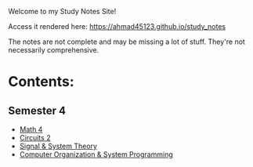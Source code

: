 Welcome to my Study Notes Site!

Access it rendered here: https://ahmad45123.github.io/study_notes

The notes are not complete and may be missing a lot of stuff. They're not necessarily comprehensive.

# Contents: 
## Semester 4
- [Math 4](./MATH401/README.md)
- [Circuits 2](./ELCT401/README.md)
- [Signal & System Theory](./COMM401/README.md)
- [Computer Organization & System Programming](./CSIS402/README.md)
